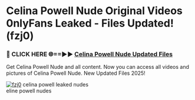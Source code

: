 # Celina Powell Nude Original Videos 0nlyFans Leaked - Files Updated! (fzj0)

<h3>🔴 CLICK HERE 🌐==►► <a href="https://tinyurl.com/4mcuefdz" rel="nofollow">Celina Powell Nude Updated Files</a></h3>

Get Celina Powell Nude and all content. Now you can access all videos and pictures of Celina Powell Nude. New Updated Files 2025!

[![fzj0](https://i.imgur.com/StAQSOY.gif)](https://tinyurl.com/4mcuefdz)
celina powell leaked nudes<br>
eline powell nudes